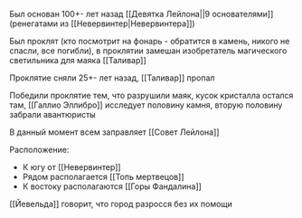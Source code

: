 Был основан 100+- лет назад [[Девятка Лейлона||9 основателями]] (ренегатами из [[Невервинтер|Невервинтера]])

Был проклят (кто посмотрит на фонарь - обратится в камень, никого не спасли, все погибли), в проклятии замешан изобретатель магического светильника для маяка [[Таливар]]

Проклятие сняли 25+- лет назад, [[Таливар]] пропал

Победили проклятие тем, что разрушили маяк, кусок кристалла остался там, [[Галлио Эллибро]] исследует половину камня, вторую половину забрали авантюристы

В данный момент всем заправляет [[Совет Лейлона]]

Расположение:

- К югу от [[Невервинтер]]
- Рядом располагается [[Топь мертвецов]]
- К востоку располагаются [[Горы Фандалина]]

[[Йевельда]] говорит, что город разросся без их помощи
